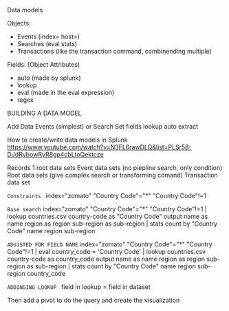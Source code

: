 Data models

Objects:
- Events (index= host=)
- Searches (eval stats)
- Transactions   (like the transaction command, combinending multiple)

Fields: (Object Attributes)
- auto (made by splunk)
- lookup 
- eval (made in the eval expression)
- regex


BUILDING A DATA MODEL

Add Data
    Events (simplest)
    or 
    Search
Set fields
    lookup
    auto
    extract
    






How to create/write data models in Splunk
https://www.youtube.com/watch?v=N3FL6rawDLQ&list=PLSr58-DJdRybowRyR8gp4cbLtoQektcze

Records 1 root data sets
Event data sets (no piepline search, only condition)
Root data sets (give complex search or transforming comand)
Transaction data set 

```Constraints ```
index="zomato" "Country Code"="*" "Country Code"!=1


```Base search```
index="zomato" "Country Code"="*" "Country Code"!=1
| lookup countries.csv country-code as "Country Code" output name as name region as region sub-region as sub-region
| stats count by "Country Code" name region sub-region

```ADUJSTED FOR FIELD NAME```
index="zomato" "Country Code"="*" "Country Code"!=1
| eval country_code = 'Country Code'
| lookup countries.csv country-code as country_code output name as name region as region sub-region as sub-region
| stats count by "Country Code" name region sub-region country_code

```ADDINGING LOOKUP ```
field in lookup = field in dataset 

Then add a pivot to do the query and create the visualization